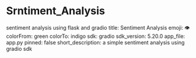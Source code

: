 # Srntiment_Analysis
sentiment analysis using flask and gradio
title: Sentiment Analysis
emoji: 👁
colorFrom: green
colorTo: indigo
sdk: gradio
sdk_version: 5.20.0
app_file: app.py
pinned: false
short_description: a simple sentiment analysis using gradio sdk
